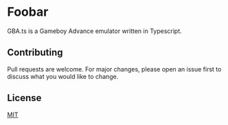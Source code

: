 # Foobar

GBA.ts is a Gameboy Advance emulator written in Typescript.



## Contributing
Pull requests are welcome. For major changes, please open an issue first to discuss what you would like to change.


## License
[MIT](https://choosealicense.com/licenses/mit/)